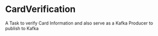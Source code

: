 # CardVerification
A Task to verify Card Information and also serve as a Kafka Producer to publish to Kafka
